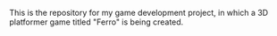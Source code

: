 This is the repository for my game development project, in which a 3D platformer game titled "Ferro" is being created.
